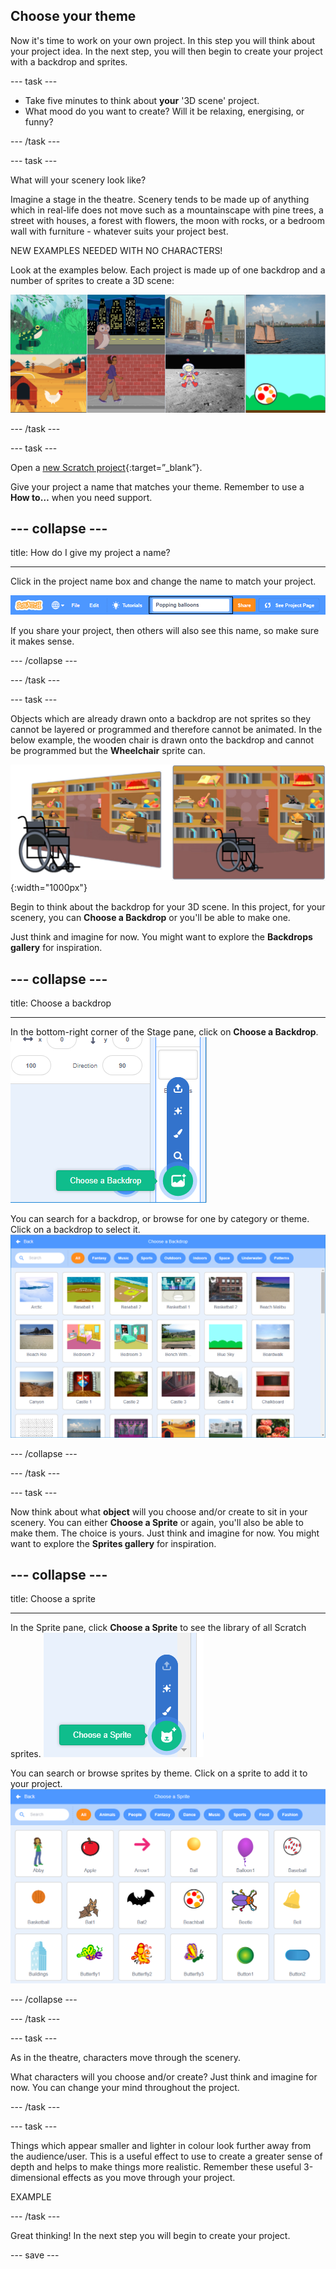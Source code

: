 ## Choose your theme

Now it's time to work on your own project. In this step you will think about your project idea. In the next step, you will then begin to create your project with a backdrop and sprites.

--- task ---

+ Take five minutes to think about **your** '3D scene' project. 
+ What mood do you want to create? Will it be relaxing, energising, or funny?

--- /task ---

--- task ---

What will your scenery look like? 

Imagine a stage in the theatre. Scenery tends to be made up of anything which in real-life does not move such as a mountainscape with pine trees, a street with houses, a forest with flowers, the moon with rocks, or a bedroom wall with furniture - whatever suits your project best. 

NEW EXAMPLES NEEDED WITH NO CHARACTERS!

Look at the examples below. Each  project is made up of one backdrop and a number of sprites to create a 3D scene:

![Image with sprites and backdrops](images/sprite-backdrop.png)

--- /task ---

--- task ---

Open a [new Scratch project](https://scratch.mit.edu/projects/editor){:target=”_blank”}.

Give your project a name that matches your theme. Remember to use a **How to…** when you need support.

--- collapse ---
---

title: How do I give my project a name?

---

Click in the project name box and change the name to match your project. 

![Project name highlighted](images/change-project-name.png)

If you share your project, then others will also see this name, so make sure it makes sense. 

--- /collapse --- 

--- /task ---

--- task ---

Objects which are already drawn onto a backdrop are not sprites so they cannot be layered or programmed and therefore cannot be animated. In the below example, the wooden chair is drawn onto the backdrop and cannot be programmed but the **Wheelchair** sprite can.

![Backdrop with furniture and chairs](images/challenge2-backdrop-bedroom.png){:width="1000px"}

Begin to think about the backdrop for your 3D scene. In this project, for your scenery, you can **Choose a Backdrop** or you'll be able to make one. 

Just think and imagine for now. You might want to explore the **Backdrops gallery** for inspiration.

--- collapse ---
---

title: Choose a backdrop

---

In the bottom-right corner of the Stage pane, click on **Choose a Backdrop**.
![Image of Choose a Backdrop](images/stage-choose.png)

You can search for a backdrop, or browse for one by category or theme. Click on a backdrop to select it.
![Image of Backdrop Library](images/backdrop.png)

--- /collapse ---

--- /task ---

--- task ---

Now think about what **object** will you choose and/or create to sit in your scenery. You can either **Choose a Sprite** or again, you'll also be able to make them. The choice is yours. Just think and imagine for now. You might want to explore the **Sprites gallery** for inspiration.

--- collapse ---
---

title: Choose a sprite

---

In the Sprite pane, click **Choose a Sprite** to see the library of all Scratch sprites.
![Image Sprite Library](images/sprite-library.png)

You can search or browse sprites by theme. Click on a sprite to add it to your project.
![Image Sprite Library - choose](images/sprite-choose.png)

--- /collapse ---

--- /task ---

--- task ---

As in the theatre, characters move through the scenery.  

What characters will you choose and/or create? Just think and imagine for now. You can change your mind throughout the project.

--- /task ---

--- task ---

Things which appear smaller and lighter in colour look further away from the audience/user. This is a useful effect to use to create a greater sense of depth and helps to make things more realistic. Remember these useful 3-dimensional effects as you move through your project.

EXAMPLE

--- /task ---

Great thinking! In the next step you will begin to create your project. 

--- save ---

